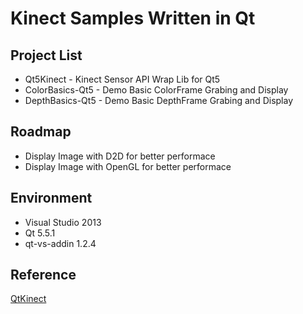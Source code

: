 # Kinect Samples Written in Qt


## Project List
* Qt5Kinect - Kinect Sensor API Wrap Lib for Qt5
* ColorBasics-Qt5 - Demo Basic ColorFrame Grabing and Display
* DepthBasics-Qt5 - Demo Basic DepthFrame Grabing and Display


## Roadmap
* Display Image with D2D for better performace
* Display Image with OpenGL for better performace


## Environment

* Visual Studio 2013
* Qt 5.5.1
* qt-vs-addin 1.2.4

## Reference
[QtKinect](https://github.com/diegomazala/QtKinect)
